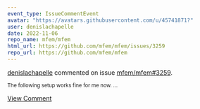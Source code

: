 ```yaml
---
event_type: IssueCommentEvent
avatar: "https://avatars.githubusercontent.com/u/45741871?"
user: denislachapelle
date: 2022-11-06
repo_name: mfem/mfem
html_url: https://github.com/mfem/mfem/issues/3259
repo_url: https://github.com/mfem/mfem
---
```


<a href='https://github.com/denislachapelle' target='_blank'>denislachapelle</a> commented on issue <a href='https://github.com/mfem/mfem/issues/3259' target='_blank'>mfem/mfem#3259</a>.

<small>The following setup works fine for me now....</small>

<a href='https://github.com/mfem/mfem/issues/3259' target='_blank'>View Comment</a>